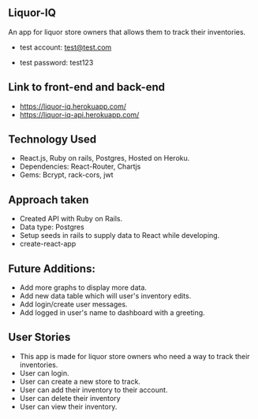 ## Liquor-IQ
An app for liquor store owners that allows them to track their inventories.

* test account: test@test.com

* test password: test123

## Link to front-end and back-end
* https://liquor-iq.herokuapp.com/
* https://liquor-iq-api.herokuapp.com/

## Technology Used
* React.js, Ruby on rails, Postgres, Hosted on Heroku.
* Dependencies: React-Router, Chartjs
* Gems: Bcrypt, rack-cors, jwt

## Approach taken
* Created API with Ruby on Rails.
* Data type: Postgres
* Setup seeds in rails to supply data to React while developing.
* create-react-app 

## Future Additions:
* Add more graphs to display more data.
* Add new data table which will user's inventory edits.
* Add login/create user messages.
* Add logged in user's name to dashboard with a greeting.

## User Stories
* This app is made for liquor store owners who need a way to track their inventories.
* User can login.
* User can create a new store to track.
* User can add their inventory to their account.
* User can delete their inventory
* User can view their inventory.
